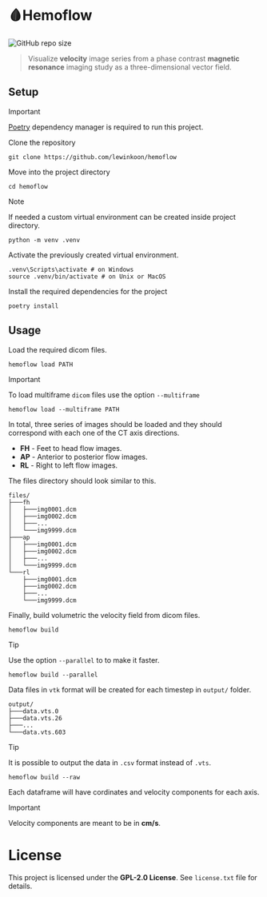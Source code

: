 # 🩸Hemoflow

![GitHub repo size](https://img.shields.io/github/repo-size/lewinkoon/hemoflow)

> Visualize **velocity** image series from a phase contrast **magnetic resonance** imaging study as a three-dimensional vector field.

## Setup

> [!IMPORTANT]  
> [Poetry](https://python-poetry.org/) dependency manager is required to run this project.

Clone the repository

```shell
git clone https://github.com/lewinkoon/hemoflow
```

Move into the project directory

```shell
cd hemoflow
```

> [!NOTE]
> If needed a custom virtual environment can be created inside project directory.
> 
> ```shell
> python -m venv .venv
> ```
> 
> Activate the previously created virtual environment.
> 
> ```shell
> .venv\Scripts\activate # on Windows
> source .venv/bin/activate # on Unix or MacOS
> ```

Install the required dependencies for the project

```shell
poetry install
```

## Usage

Load the required dicom files.

```shell
hemoflow load PATH
```

> [!IMPORTANT]
> To load multiframe `dicom` files use the option `--multiframe`
> 
> ```shell
> hemoflow load --multiframe PATH
> ```

In total, three series of images should be loaded and they should correspond with each one of the CT axis directions.

- **FH** - Feet to head flow images.
- **AP** - Anterior to posterior flow images.
- **RL** - Right to left flow images.

The files directory should look similar to this.

```
files/
├───fh
│   ├───img0001.dcm
│   ├───img0002.dcm
│   ├───...
│   └───img9999.dcm
├───ap
│   ├───img0001.dcm
│   ├───img0002.dcm
│   ├───...
│   └───img9999.dcm
└───rl
    ├───img0001.dcm
    ├───img0002.dcm
    ├───...
    └───img9999.dcm
```

Finally, build volumetric the velocity field from dicom files.

```shell
hemoflow build
```

> [!TIP]
> Use the option `--parallel` to to make it faster.
>
> ```shell
> hemoflow build --parallel
> ```

Data files in `vtk` format will be created for each timestep in `output/` folder.

```
output/
├───data.vts.0
├───data.vts.26
├───...
└───data.vts.603
```

> [!TIP]
> It is possible to output the data in `.csv` format instead of `.vts`.
>
> ```shell
> hemoflow build --raw
> ```

Each dataframe will have cordinates and velocity components for each axis.

> [!IMPORTANT]
> Velocity components are meant to be in **cm/s**.

# License

This project is licensed under the **GPL-2.0 License**. See `license.txt` file for details.